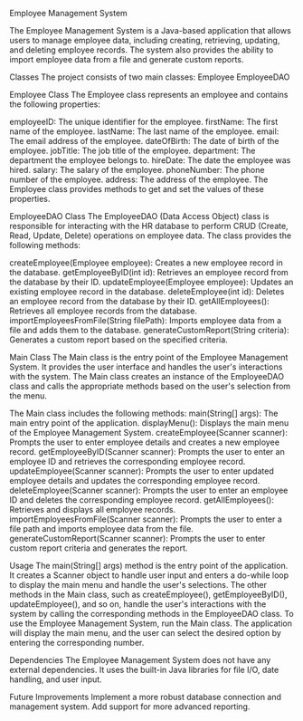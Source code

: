 Employee Management System

The Employee Management System is a Java-based application that allows users to manage employee data, including creating, retrieving, updating, and deleting employee records. The system also provides the ability to import employee data from a file and generate custom reports.

Classes
The project consists of two main classes:
Employee
EmployeeDAO

Employee Class
The Employee class represents an employee and contains the following properties:

employeeID: The unique identifier for the employee.
firstName: The first name of the employee.
lastName: The last name of the employee.
email: The email address of the employee.
dateOfBirth: The date of birth of the employee.
jobTitle: The job title of the employee.
department: The department the employee belongs to.
hireDate: The date the employee was hired.
salary: The salary of the employee.
phoneNumber: The phone number of the employee.
address: The address of the employee.
The Employee class provides methods to get and set the values of these properties.

EmployeeDAO Class
The EmployeeDAO (Data Access Object) class is responsible for interacting with the HR database to perform CRUD (Create, Read, Update, Delete) operations on employee data. The class provides the following methods:

createEmployee(Employee employee): Creates a new employee record in the database.
getEmployeeByID(int id): Retrieves an employee record from the database by their ID.
updateEmployee(Employee employee): Updates an existing employee record in the database.
deleteEmployee(int id): Deletes an employee record from the database by their ID.
getAllEmployees(): Retrieves all employee records from the database.
importEmployeesFromFile(String filePath): Imports employee data from a file and adds them to the database.
generateCustomReport(String criteria): Generates a custom report based on the specified criteria.

Main Class
The Main class is the entry point of the Employee Management System. It provides the user interface and handles the user's interactions with the system. The Main class creates an instance of the EmployeeDAO class and calls the appropriate methods based on the user's selection from the menu.

The Main class includes the following methods:
main(String[] args): The main entry point of the application.
displayMenu(): Displays the main menu of the Employee Management System.
createEmployee(Scanner scanner): Prompts the user to enter employee details and creates a new employee record.
getEmployeeByID(Scanner scanner): Prompts the user to enter an employee ID and retrieves the corresponding employee record.
updateEmployee(Scanner scanner): Prompts the user to enter updated employee details and updates the corresponding employee record.
deleteEmployee(Scanner scanner): Prompts the user to enter an employee ID and deletes the corresponding employee record.
getAllEmployees(): Retrieves and displays all employee records.
importEmployeesFromFile(Scanner scanner): Prompts the user to enter a file path and imports employee data from the file.
generateCustomReport(Scanner scanner): Prompts the user to enter custom report criteria and generates the report.


Usage
The main(String[] args) method is the entry point of the application. It creates a Scanner object to handle user input and enters a do-while loop to display the main menu and handle the user's selections.
The other methods in the Main class, such as createEmployee(), getEmployeeByID(), updateEmployee(), and so on, handle the user's interactions with the system by calling the corresponding methods in the EmployeeDAO class.
To use the Employee Management System, run the Main class. The application will display the main menu, and the user can select the desired option by entering the corresponding number.

Dependencies
The Employee Management System does not have any external dependencies. It uses the built-in Java libraries for file I/O, date handling, and user input.

Future Improvements
Implement a more robust database connection and management system.
Add support for more advanced reporting.
